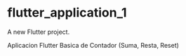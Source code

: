 # flutter_application_1

A new Flutter project.

Aplicacion Flutter Basica de Contador (Suma, Resta, Reset)
